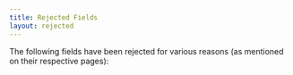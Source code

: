 ```yaml
---
title: Rejected Fields
layout: rejected
---
```

The following fields have been rejected for various reasons (as
mentioned on their respective pages):
